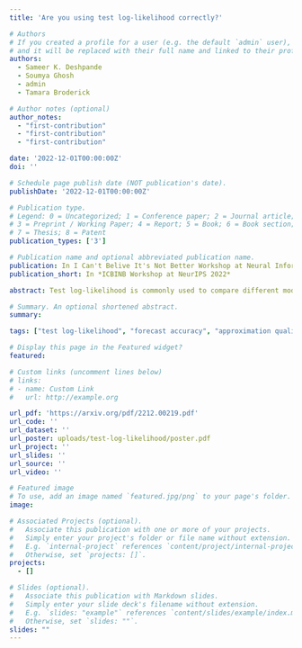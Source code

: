 ```yaml
---
title: 'Are you using test log-likelihood correctly?'

# Authors
# If you created a profile for a user (e.g. the default `admin` user), write the username (folder name) here
# and it will be replaced with their full name and linked to their profile.
authors:
  - Sameer K. Deshpande
  - Soumya Ghosh
  - admin
  - Tamara Broderick

# Author notes (optional)
author_notes:
  - "first-contribution"
  - "first-contribution"
  - "first-contribution"

date: '2022-12-01T00:00:00Z'
doi: ''

# Schedule page publish date (NOT publication's date).
publishDate: '2022-12-01T00:00:00Z'

# Publication type.
# Legend: 0 = Uncategorized; 1 = Conference paper; 2 = Journal article;
# 3 = Preprint / Working Paper; 4 = Report; 5 = Book; 6 = Book section;
# 7 = Thesis; 8 = Patent
publication_types: ['3']

# Publication name and optional abbreviated publication name.
publication: In I Can't Belive It's Not Better Workshop at Neural Information Processing Systems 2022
publication_short: In *ICBINB Workshop at NeurIPS 2022*

abstract: Test log-likelihood is commonly used to compare different models of the same data and different approximate inference algorithms for fitting the same probabilistic model. We present simple examples demonstrating how comparisons based on test log-likelihood can contradict comparisons according to other objectives. Specifically, our examples show that (i) conclusions about forecast accuracy based on test log-likelihood comparisons may not agree with conclusions based on other distributional quantities like means; and (ii) that approximate Bayesian inference algorithms that attain higher test log-likelihoods need not also yield more accurate posterior approximations.

# Summary. An optional shortened abstract.
summary:

tags: ["test log-likelihood", "forecast accuracy", "approximation quality"]

# Display this page in the Featured widget?
featured: 

# Custom links (uncomment lines below)
# links:
# - name: Custom Link
#   url: http://example.org

url_pdf: 'https://arxiv.org/pdf/2212.00219.pdf'
url_code: ''
url_dataset: ''
url_poster: uploads/test-log-likelihood/poster.pdf
url_project: ''
url_slides: ''
url_source: ''
url_video: ''

# Featured image
# To use, add an image named `featured.jpg/png` to your page's folder.
image:

# Associated Projects (optional).
#   Associate this publication with one or more of your projects.
#   Simply enter your project's folder or file name without extension.
#   E.g. `internal-project` references `content/project/internal-project/index.md`.
#   Otherwise, set `projects: []`.
projects:
  - []

# Slides (optional).
#   Associate this publication with Markdown slides.
#   Simply enter your slide deck's filename without extension.
#   E.g. `slides: "example"` references `content/slides/example/index.md`.
#   Otherwise, set `slides: ""`.
slides: ""
---
```

